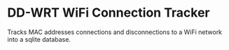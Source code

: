 # DD-WRT WiFi Connection Tracker

Tracks MAC addresses connections and disconnections to a WiFi network into a sqlite database.
